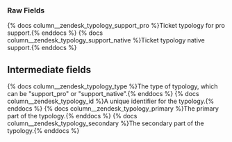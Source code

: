 ### Raw Fields

{% docs column__zendesk_typology_support_pro %}Ticket typology for pro support.{% enddocs %}
{% docs column__zendesk_typology_support_native %}Ticket typology native support.{% enddocs %}


## Intermediate fields


{% docs column__zendesk_typology_type %}The type of typology, which can be "support_pro" or "support_native".{% enddocs %}
{% docs column__zendesk_typology_id %}A unique identifier for the typology.{% enddocs %}
{% docs column__zendesk_typology_primary %}The primary part of the typology.{% enddocs %}
{% docs column__zendesk_typology_secondary %}The secondary part of the typology.{% enddocs %}
